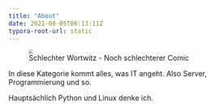 ```yaml
---
title: "About"
date: 2021-08-05T06:13:11Z
typora-root-url: static
---
```


<figure>  
<img src="/images/Flüchtlinger_RAM.png" style="zoom:50%;" /> <figcaption>Schlechter Wortwitz - Noch schlechterer Comic</figcaption>
</figure> 

In diese Kategorie kommt alles, was IT angeht. Also Server, Programmierung und so. 

Hauptsächlich Python und Linux denke ich.

